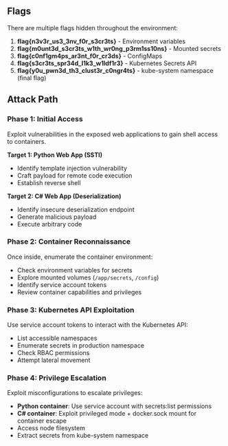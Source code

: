 ## Flags

There are multiple flags hidden throughout the environment:

1. **flag{n3v3r_us3_3nv_f0r_s3cr3ts}** - Environment variables
2. **flag{m0unt3d_s3cr3ts_w1th_wr0ng_p3rm1ss10ns}** - Mounted secrets
3. **flag{c0nf1gm4ps_ar3nt_f0r_cr3ds}** - ConfigMaps
4. **flag{s3cr3ts_spr34d_l1k3_w1ldf1r3}** - Kubernetes Secrets API
5. **flag{y0u_pwn3d_th3_clust3r_c0ngr4ts}** - kube-system namespace (final flag)

## Attack Path

### Phase 1: Initial Access
Exploit vulnerabilities in the exposed web applications to gain shell access to containers.

**Target 1: Python Web App (SSTI)**
- Identify template injection vulnerability
- Craft payload for remote code execution
- Establish reverse shell

**Target 2: C# Web App (Deserialization)**
- Identify insecure deserialization endpoint
- Generate malicious payload
- Execute arbitrary code

### Phase 2: Container Reconnaissance
Once inside, enumerate the container environment:
- Check environment variables for secrets
- Explore mounted volumes (`/app/secrets`, `/config`)
- Identify service account tokens
- Review container capabilities and privileges

### Phase 3: Kubernetes API Exploitation
Use service account tokens to interact with the Kubernetes API:
- List accessible namespaces
- Enumerate secrets in production namespace
- Check RBAC permissions
- Attempt lateral movement

### Phase 4: Privilege Escalation
Exploit misconfigurations to escalate privileges:
- **Python container**: Use service account with secrets:list permissions
- **C# container**: Exploit privileged mode + docker.sock mount for container escape
- Access node filesystem
- Extract secrets from kube-system namespace

